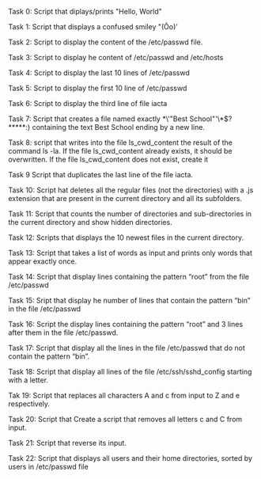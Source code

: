 Task 0: Script that diplays/prints "Hello, World"

Task 1: Script that displays a confused smiley "(Ôo)'

Task 2: Script to display the content of the /etc/passwd file.

Task 3: Script to display he content of /etc/passwd and /etc/hosts

Task 4: Script to display the last 10 lines of /etc/passwd

Task 5: Script to display the first 10 line of /etc/passwd

Task 6: Script to display the third line of file iacta 

Task 7: Script that creates a file named exactly \*\\'"Best School"\'\\*$\?\*\*\*\*\*:) containing the text Best School ending by a new line.

Task 8: script that writes into the file ls_cwd_content the result of the command ls -la. If the file ls_cwd_content already exists, it should be overwritten. If the file ls_cwd_content does not exist, create it

Task 9 Script that duplicates the last line of the file iacta.

Task 10: Script hat deletes all the regular files (not the directories) with a .js extension that are present in the current directory and all its subfolders.

Task 11: Script that counts the number of directories and sub-directories in the current directory and show hidden directories.

Task 12: Scripts that displays the 10 newest files in the current directory.

Task 13: Script that takes a list of words as input and prints only words that appear exactly once.

Task 14: Script that display lines containing the pattern “root” from the file /etc/passwd

Task 15: Sript that display he number of lines that contain the pattern “bin” in the file /etc/passwd

Task 16: Script the display lines containing the pattern “root” and 3 lines after them in the file /etc/passwd.

Task 17: Script that display all the lines in the file /etc/passwd that do not contain the pattern “bin”.

Task 18: Script that display all lines of the file /etc/ssh/sshd_config starting with a letter.

Tak 19: Script that replaces all characters A and c from input to Z and e respectively.

Task 20: Script that Create a script that removes all letters c and C from input.

Task 21: Script that reverse its input.

Task 22: Script that displays all users and their home directories, sorted by users in /etc/passwd file
